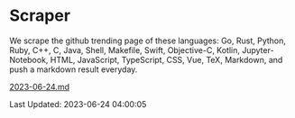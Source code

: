 # Scraper

We scrape the github trending page of these languages: Go, Rust, Python, Ruby, C++, C, Java, Shell, Makefile, Swift, Objective-C, Kotlin, Jupyter-Notebook, HTML, JavaScript, TypeScript, CSS, Vue, TeX, Markdown, and push a markdown result everyday.

[2023-06-24.md](https://github.com/yangwenmai/github-trending-backup/blob/master/2023-06-24.md)

Last Updated: 2023-06-24 04:00:05